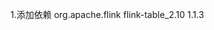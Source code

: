 

1.添加依赖
<dependency>
  <groupId>org.apache.flink</groupId>
  <artifactId>flink-table_2.10</artifactId>
  <version>1.1.3</version>
</dependency>